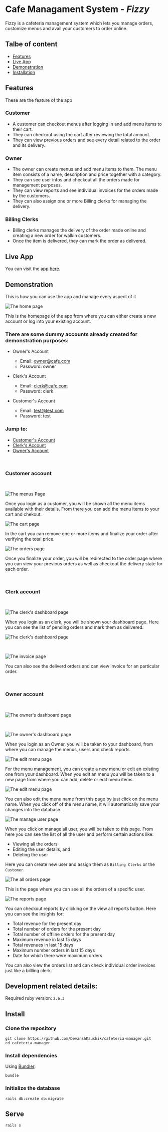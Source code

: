 # Cafe Managament System - **_Fizzy_**

Fizzy is a cafeteria management system which lets you manage orders, customize menus and avail your customers to order online.

## Talbe of content

- [Features](#features)<br/>
- [Live App](#live-app)
- [Demonstration](#demonstration)
- [Installation](#install)

## Features

These are the feature of the app

### Customer

- A customer can checkout menus after logging in and add menu items to their cart.
- They can checkout using the cart after reviewing the total amount.
- They can view previous orders and see every detail related to the order and its delivery.

### Owner

- The owner can create menus and add menu items to them. The menu item consists of a name, description and price together with a category.
- They can see user infos and checkout all the orders made for management purposes.
- They can view reports and see individual invoices for the orders made by the customers.
- They can also assign one or more Billing clerks for managing the delivery.

### Billing Clerks

- Billing clerks manages the delivery of the order made online and creating a new order for walkin customers.
- Once the item is delivered, they can mark the order as delivered.

## Live App

You can visit the app [here](http://devansh-cafe-manager.herokuapp.com/).

## Demonstration

This is how you can use the app and manage every aspect of it

![The home page](demo/HomePage.png)

This is the homepage of the app from where you can either create a new account or log into your existing account.

### There are some dummy accounts already created for demonstration purposes:

- Owner's Account

  - Email: owner@cafe.com
  - Password: owner

- Clerk's Account

  - Email: clerk@cafe.com
  - Password: clerk

- Customer's Account

  - Email: test@test.com
  - Password: test

### Jump to:

- [Customer's Account](#customer-account)<br/>
- [Clerk's Account](#clerk-account)<br/>
- [Owner's Account](#owner-account)<br/>

<br/>

### Customer account

<br/>

![The menus Page](demo/MenuPage.png)

Once you login as a customer, you will be shown all the menu items available with their details. From there you can add the menu items to your cart and chekout.

![The cart page](demo/CartPage.png)

In the cart you can remove one or more items and finalize your order after verifying the total price.

![The orders page](demo/OrdersPage.png)

Once you finalize your order, you will be redirected to the order page where you can view your previous orders as well as checkout the delivery state for each order.

<br/>

### Clerk account

<br/>

![The clerk's dashboard page](demo/ClerkDashboardPage.png)

When you login as an clerk, you will be shown your dashboard page. Here you can see the list of pending orders and mark them as delivered.

![The clerk's dashboard page](demo/ClerkDashboardPage2.png)

<br/>

![The invoice page](demo/InvoicePage.png)

You can also see the deliverd orders and can view invoice for an particular order.

<br/>

### Owner account

<br/>

![The owner's dashboard page](demo/OwnerDashboardPage.png)

<br/>

![The owner's dashboard page](demo/OwnerDashboardPage2.png)

When you login as an Owner, you will be taken to your dashboard, from where you can manage the menus, users and check reports.

![The edit menu page](demo/EditMenuPage.png)

For the menu management, you can create a new menu or edit an existing one from your dashboard. When you edit an menu you will be taken to a new page from where you can add, delete or edit menu items.

![The edit menu page](demo/EditMenuPage2.png)

You can also edit the menu name from this page by just click on the menu name. When you click off of the menu name, it will automatically save your changes into the database.

![The manage user page](demo/ManageUserPage.png)

When you click on manage all user, you will be taken to this page. From here you can see the list of all the user and perform certain actions like:

- Viewing all the orders
- Editing the user details, and
- Deleting the user

Here you can create new user and assign them as `Billing Clerks` or the `Customer`.

![The all orders page](demo/AllOrdersPage.png)

This is the page where you can see all the orders of a specific user.

![The reports page](demo/ReportsPage.png)

You can checkout reports by clicking on the view all reports button. Here you can see the insights for:

- Total revenue for the present day
- Total number of orders for the present day
- Total number of offline orders for the present day
- Maximum revenue in last 15 days
- Total revenues in last 15 days
- Maximum number orders in last 15 days
- Date for which there were maximum orders

You can also view the orders list and can check individual order invoices just like a billling clerk.

## Development related details:

Required ruby version: `2.6.3`

## Install

### Clone the repository

```shell
git clone https://github.com/DevanshKaushik/cafeteria-manager.git
cd cafeteria-manager
```

### Install dependencies

Using [Bundler](https://github.com/bundler/bundler):

```shell
bundle
```

### Initialize the database

```shell
rails db:create db:migrate
```

## Serve

```shell
rails s
```
